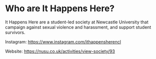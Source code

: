 # Who are It Happens Here?
It Happens Here are a student-led society at Newcastle University that campaign against sexual violence and harassment, and support student survivors.

Instagram:
https://www.instagram.com/ithappensherencl

Website:
https://nusu.co.uk/activities/view-society/93
